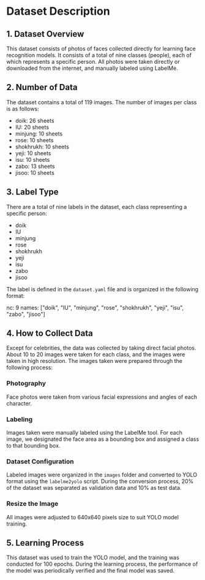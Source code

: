 # Dataset Description

## 1. Dataset Overview
This dataset consists of photos of faces collected directly for learning face recognition models. It consists of a total of nine classes (people), each of which represents a specific person. All photos were taken directly or downloaded from the internet, and manually labeled using LabelMe.

## 2. Number of Data
The dataset contains a total of 119 images. The number of images per class is as follows:

- doik: 26 sheets
- IU: 20 sheets
- minjung: 10 sheets
- rose: 10 sheets
- shokhrukh: 10 sheets
- yeji: 10 sheets
- isu: 10 sheets
- zabo: 13 sheets
- jisoo: 10 sheets

## 3. Label Type
There are a total of nine labels in the dataset, each class representing a specific person:

- doik
- IU
- minjung
- rose
- shokhrukh
- yeji
- isu
- zabo
- jisoo

The label is defined in the `dataset.yaml` file and is organized in the following format:


nc: 9
names: ["doik", "IU", "minjung", "rose", "shokhrukh", "yeji", "isu", "zabo", "jisoo"]


## 4. How to Collect Data

Except for celebrities, the data was collected by taking direct facial photos. About 10 to 20 images were taken for each class, and the images were taken in high resolution. The images taken were prepared through the following process:

### Photography
Face photos were taken from various facial expressions and angles of each character.

### Labeling
Images taken were manually labeled using the LabelMe tool. For each image, we designated the face area as a bounding box and assigned a class to that bounding box.

### Dataset Configuration
Labeled images were organized in the `images` folder and converted to YOLO format using the `labelme2yolo` script. During the conversion process, 20% of the dataset was separated as validation data and 10% as test data.

### Resize the Image
All images were adjusted to 640x640 pixels size to suit YOLO model training.

## 5. Learning Process
This dataset was used to train the YOLO model, and the training was conducted for 100 epochs. During the learning process, the performance of the model was periodically verified and the final model was saved.

